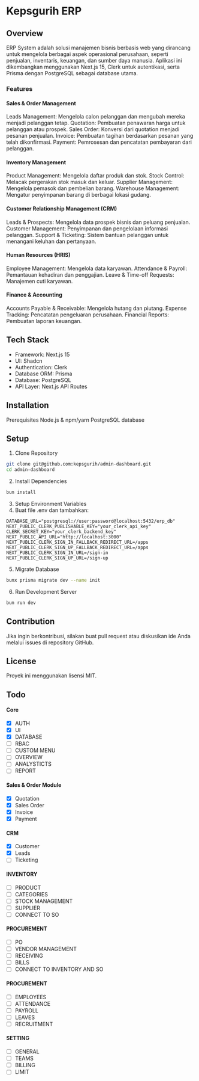 # Kepsgurih ERP
## Overview
ERP System adalah solusi manajemen bisnis berbasis web yang dirancang untuk mengelola berbagai aspek operasional perusahaan, seperti penjualan, inventaris, keuangan, dan sumber daya manusia. Aplikasi ini dikembangkan menggunakan Next.js 15, Clerk untuk autentikasi, serta Prisma dengan PostgreSQL sebagai database utama.

### Features

#### Sales & Order Management
Leads Management: Mengelola calon pelanggan dan mengubah mereka menjadi pelanggan tetap.
Quotation: Pembuatan penawaran harga untuk pelanggan atau prospek.
Sales Order: Konversi dari quotation menjadi pesanan penjualan.
Invoice: Pembuatan tagihan berdasarkan pesanan yang telah dikonfirmasi.
Payment: Pemrosesan dan pencatatan pembayaran dari pelanggan.

#### Inventory Management
Product Management: Mengelola daftar produk dan stok.
Stock Control: Melacak pergerakan stok masuk dan keluar.
Supplier Management: Mengelola pemasok dan pembelian barang.
Warehouse Management: Mengatur penyimpanan barang di berbagai lokasi gudang.

#### Customer Relationship Management (CRM)
Leads & Prospects: Mengelola data prospek bisnis dan peluang penjualan.
Customer Management: Penyimpanan dan pengelolaan informasi pelanggan.
Support & Ticketing: Sistem bantuan pelanggan untuk menangani keluhan dan pertanyaan.

#### Human Resources (HRIS)

Employee Management: Mengelola data karyawan.
Attendance & Payroll: Pemantauan kehadiran dan penggajian.
Leave & Time-off Requests: Manajemen cuti karyawan.

#### Finance & Accounting

Accounts Payable & Receivable: Mengelola hutang dan piutang.
Expense Tracking: Pencatatan pengeluaran perusahaan.
Financial Reports: Pembuatan laporan keuangan.

## Tech Stack

- Framework: Next.js 15
- UI: Shadcn
- Authentication: Clerk
- Database ORM: Prisma
- Database: PostgreSQL
- API Layer: Next.js API Routes

## Installation

Prerequisites
Node.js & npm/yarn
PostgreSQL database

## Setup

1. Clone Repository
```bash
git clone git@github.com:kepsgurih/admin-dashboard.git
cd admin-dashboard
```
2. Install Dependencies
```bash
bun install
```
3. Setup Environment Variables
4. Buat file .env dan tambahkan:
```env
DATABASE_URL="postgresql://user:password@localhost:5432/erp_db"
NEXT_PUBLIC_CLERK_PUBLISHABLE_KEY="your_clerk_api_key"
CLERK_SECRET_KEY="your_clerk_backend_key"
NEXT_PUBLIC_API_URL="http://localhost:3000"
NEXT_PUBLIC_CLERK_SIGN_IN_FALLBACK_REDIRECT_URL=/apps
NEXT_PUBLIC_CLERK_SIGN_UP_FALLBACK_REDIRECT_URL=/apps
NEXT_PUBLIC_CLERK_SIGN_IN_URL=/sign-in
NEXT_PUBLIC_CLERK_SIGN_UP_URL=/sign-up
```
5. Migrate Database
```bash
bunx prisma migrate dev --name init
```
6. Run Development Server
```bash
bun run dev
```
## Contribution

Jika ingin berkontribusi, silakan buat pull request atau diskusikan ide Anda melalui issues di repository GitHub.

## License

Proyek ini menggunakan lisensi MIT.


## Todo
#### Core
- [x] AUTH
- [x] UI
- [x] DATABASE  
- [ ] RBAC  
- [ ] CUSTOM MENU  
- [ ] OVERVIEW
- [ ] ANALYSTICTS
- [ ] REPORT
#### Sales & Order Module
- [x] Quotation
- [x] Sales Order 
- [x] Invoice 
- [x] Payment 
#### CRM
- [x] Customer
- [x] Leads 
- [ ] Ticketing
#### INVENTORY
- [ ] PRODUCT
- [ ] CATEGORIES 
- [ ] STOCK MANAGEMENT
- [ ] SUPPLIER
- [ ] CONNECT TO SO
#### PROCUREMENT
- [ ] PO
- [ ] VENDOR MANAGEMENT 
- [ ] RECEIVING
- [ ] BILLS
- [ ] CONNECT TO INVENTORY AND SO
#### PROCUREMENT
- [ ] EMPLOYEES
- [ ] ATTENDANCE
- [ ] PAYROLL
- [ ] LEAVES
- [ ] RECRUITMENT
#### SETTING
- [ ] GENERAL
- [ ] TEAMS
- [ ] BILLING
- [ ] LIMIT